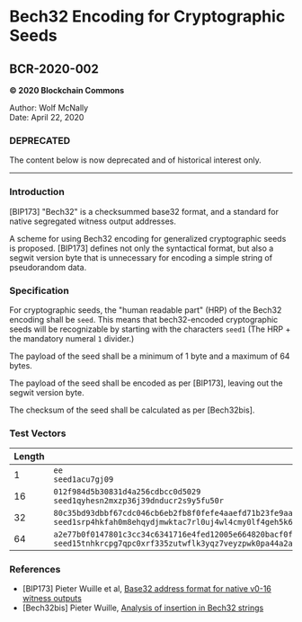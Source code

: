 # Bech32 Encoding for Cryptographic Seeds
## BCR-2020-002

**© 2020 Blockchain Commons**

Author: Wolf McNally<br/>
Date: April 22, 2020

### DEPRECATED

The content below is now deprecated and of historical interest only.

---

### Introduction

[BIP173] "Bech32" is a checksummed base32 format, and a standard for native segregated witness output addresses.

A scheme for using Bech32 encoding for generalized cryptographic seeds is proposed. [BIP173] defines not only the syntactical format, but also a segwit version byte that is unnecessary for encoding a simple string of pseudorandom data.

### Specification

For cryptographic seeds, the "human readable part" (HRP) of the Bech32 encoding shall be `seed`. This means that bech32-encoded cryptographic seeds will be recognizable by starting with the characters `seed1` (The HRP + the mandatory numeral `1` divider.)

The payload of the seed shall be a minimum of 1 byte and a maximum of 64 bytes.

The payload of the seed shall be encoded as per [BIP173], leaving out the segwit version byte.

The checksum of the seed shall be calculated as per [Bech32bis].

### Test Vectors

| Length | Hex/Bech32 |
|--------|------------|
| 1 | `ee`<br/>`seed1acu7gj09` |
| 16 | `012f984d5b30831d4a256cdbcc0d5029`<br/>`seed1qyhesn2mxzp36j39dnducr2s9y5fu50r` |
| 32 | `80c35bd93dbbf67cdc046cb6eb2fb8f0fefe4aaefd71b23fe9aa337a5b537e19`<br/>`seed1srp4hkfah0m8ehqydjmwktac7rl0uj4wl4cmy0lf4geh5k6n0cvsj4f3dy` |
| 64 | `a2e77b0f0147801c3cc34c6341716e4fed12005e664820bacf0f6b5eabb1fcfff5ca2bdd1a25dc4f7354df3a430a7bce2d8eb63ae69e7e90a8f689002cae156a`<br/>`seed15tnhkrcpg7qpc0xrf335zutwflk3yqz7veyzpwk0pa44a2a3lnlltj3tm5dzthz0wd2d7wjrpfauutvwkcawd8n7jz50dzgq9jhp26sxcqn82` |

### References

* [BIP173] Pieter Wuille et al, [Base32 address format for native v0-16 witness outputs
](https://github.com/bitcoin/bips/blob/master/bip-0173.mediawiki)
* [Bech32bis] Pieter Wuille, [Analysis of insertion in Bech32 strings](https://gist.github.com/sipa/a9845b37c1b298a7301c33a04090b2eb)
